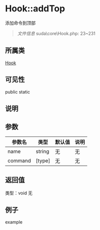 # Hook::addTop
添加命令到顶部
> *文件信息* suda\core\Hook.php: 23~231
## 所属类 

[Hook](../Hook.md)

## 可见性

  public  static
## 说明



## 参数

 
| 参数名 | 类型 | 默认值 | 说明 |
|--------|-----|-------|-------|
 | name |  string | 无 | 无 |
 | command |  [type] | 无 | 无 |
## 返回值
 
类型：void
无
## 例子

example